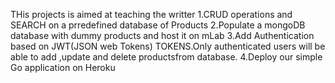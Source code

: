 THis projects is aimed at teaching the writter
1.CRUD operations and SEARCH on  a prredefined database of Products
2.Populate a mongoDB database with dummy products and host it on mLab
3.Add Authentication based on JWT(JSON web Tokens) TOKENS.Only authenticated users will be able to add ,update and delete productsfrom database.
4.Deploy our simple Go application on Heroku